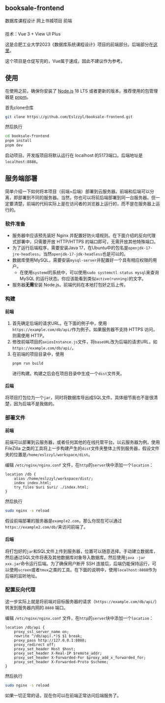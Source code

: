 ## booksale-frontend

数据库课程设计 网上书城项目 前端

###

技术：Vue 3 + View UI Plus

这是合肥工业大学2023《数据库系统课程设计》项目的前端部分。后端部分在[这里](https://github.com/katsss188/BookSellerSystem_new)。

这个项目是仓促写完的，Vue属于速成，因此不建议作为参考。

## 使用

在使用之前，确保你安装了 [Node.js](https://nodejs.org/) 18 LTS 或者更新的版本。推荐使用的包管理器是 [pnpm](https://www.pnpm.cn/)。

首先clone仓库

```bash
git clone https://github.com/Eslzzyl/booksale-frontend.git
```

然后执行

```bash
cd booksale-frontend
pnpm install
pnpm dev
```

启动项目。开发版项目将默认运行在 localhost 的5173端口。后端地址是 `localhost:8888`。

## 服务端部署

简单介绍一下如何将本项目（前端+后端）部署到云服务器。前端和后端可以分离，即部署到不同的服务器。当然，你也可以将前后端部署到同一台服务器。但一定要清楚，前端的代码实际上是在访问者的浏览器上运行的，而不是在服务器上运行的。

### 软件准备

- 服务器中应该预先装好 Nginx 并配置好防火墙规则。在下面介绍的反向代理式部署中，只需要开放 HTTP/HTTPS 的端口即可，无需开放其他特殊端口。
- 为了运行后端程序，需要安装Java 17，在Ubuntu中的包名是`openjdk-17-jre-headless`，当然`openjdk-17-jdk-headless`也是可以的。
- 数据库使用MySQL，需要安装`mysql-server`并配置好一个具有相应权限的用户。
  - 在使用`systemd`的系统中，可以使用`sudo systemctl status mysql`来查询 MySQL 的运行状态。你应该能看到类似`active(running)`的文字。
- 服务器**无需**安装 Node.js。前端代码在本地打包好之后上传。

### 构建

#### 前端

1. 首先确定后端的请求URL。在下面的例子中，使用`https://example.com/db/api/`作为例子。如果服务器不支持 HTTPS 访问，则需使用 HTTP。
2. 修改前端项目的`axiosInstance.js`文件，将`baseURL`改为后端的请求URL，如`https://example.com/db/api/`。
3. 在前端的项目目录中，使用
    ```bash
    pnpm run build
    ```
    进行构建。构建之后会在项目目录中生成一个`dist`文件夹。

#### 后端

将项目打包位为一个`jar`，同时将数据库导出成SQL文件。具体细节我也不是很清楚，因为后端不是我做的。

### 部署文件

#### 前端

前端可以部署到云服务器，或者任何其他的在线托管平台。以云服务器为例，使用 FileZilla 之类的工具将上一步构建产生的`dist`文件夹整体上传到服务器，假设文件夹的位置是`/home/eslzzyl/workspace/dist`。

编辑 `/etc/nginx/nginx.conf` 文件，在`http`的`server`块中添加一个`location`：
```
location /db {
    alias /home/eslzzyl/workspace/dist/;
    index index.html;
    try_files $uri $uri/ ./index.html;
}
```
然后执行
```bash
sudo nginx -s reload
```
假设前端部署的服务器是`example2.com`，那么你现在可以通过`https://example2.com/db/`来访问前端了。

#### 后端

将打包好的`jar`和SQL文件上传到服务器，位置可以随意选择。手动建立数据库，然后通过SQL文件将表及其他数据库对象导入数据库。然后使用`java -jar xxx.jar`命令运行后端。为了确保用户断开 SSH 连接后，后端仍能保持运行，可以使用`screen`或者`tmux`之类的工具。在下面的说明中，使用`localhost:8888`作为后端的监听地址。

### 配置反向代理

这一步实际上就是将前端对目标服务器的请求（`https://example.com/db/api/`）转发到服务器内网的 `8888` 端口。

编辑 `/etc/nginx/nginx.conf` 文件，在`http`的`server`块中添加一个`location`：
```
location /db/api {
    proxy_ssl_server_name on;
    rewrite ^/db/api(.*)$ $1 break;
    proxy_pass http://127.0.0.1:8888;
    proxy_redirect off;
    proxy_set_header Host $host;
    proxy_set_header X-Real-IP $remote_addr;
    proxy_set_header X-Forwarded-For $proxy_add_x_forwarded_for;
    proxy_set_header X-Forwarded-Proto $scheme;
}
```
然后执行
```bash
sudo nginx -s reload
```
如果一切正常的话，现在你可以在前端正常访问后端服务了。